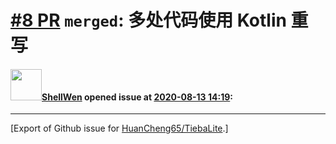 # [\#8 PR](https://github.com/HuanCheng65/TiebaLite/pull/8) `merged`: 多处代码使用 Kotlin 重写

#### <img src="https://avatars.githubusercontent.com/u/38996248?u=a5fc859c8aa2f3de1e4248d6bedf389ca0bbe3ec&v=4" width="50">[ShellWen](https://github.com/ShellWen) opened issue at [2020-08-13 14:19](https://github.com/HuanCheng65/TiebaLite/pull/8):






-------------------------------------------------------------------------------



[Export of Github issue for [HuanCheng65/TiebaLite](https://github.com/HuanCheng65/TiebaLite).]
